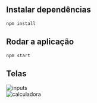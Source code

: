 ## Instalar dependências

```
npm install
```

## Rodar a aplicação
```
npm start
```

## Telas

<img alt="inputs"  scr="pngs/input.png" >
<br/>
<img alt="calculadora"  scr="pngs/exemploCalculos.png" >
